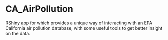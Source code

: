 # CA_AirPollution
RShiny app for which provides a unique way of interacting with an EPA California air pollution database, with some useful tools to get better insight on the data.
